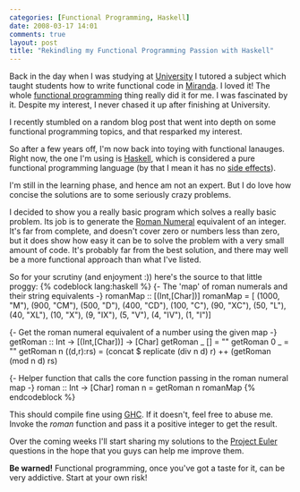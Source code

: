 ```yaml
---
categories: [Functional Programming, Haskell]
date: 2008-03-17 14:01
comments: true
layout: post
title: "Rekindling my Functional Programming Passion with Haskell"
---
```

Back in the day when I was studying at <a href="http://www.uts.edu.au/" title="UTS">University</a> I tutored a subject which taught students how to write functional code in <a href="" title="">Miranda</a>. I loved it! The whole <a href="http://en.wikipedia.org/wiki/Functional_programming" title="Functional Programming">functional programming</a> thing really did it for me. I was fascinated by it. Despite my interest, I never chased it up after finishing at University.

I recently stumbled on a random blog post that went into depth on some functional programming topics, and that resparked my interest.

<!--more-->

So after a few years off, I'm now back into toying with functional lanauges. Right now, the one I'm using is <a href="http://www.haskell.org/" title="Haskell">Haskell</a>, which is considered a pure functional programming language (by that I mean it has no <a href="http://en.wikipedia.org/wiki/Side_effect_%28computer_science%29" title="Side effect (computer science)">side effects</a>).

I'm still in the learning phase, and hence am not an expert. But I do love how concise the solutions are to some seriously crazy problems.

I decided to show you a really basic program which solves a really basic problem. Its job is to generate the <a href="" title="">Roman Numeral</a> equivalent of an integer. It's far from complete, and doesn't cover zero or numbers less than zero, but it does show how easy it can be to solve the problem with a very small amount of code. It's probably far from the best solution, and there may well be a more functional approach than what I've listed.

So for your scrutiny (and enjoyment :)) here's the source to that little proggy:
{% codeblock lang:haskell %}
{- The 'map' of roman numerals and their string equivalents -}
romanMap :: [(Int,[Char])]
romanMap = [ (1000, "M"), (900, "CM"), (500, "D"), (400, "CD"), (100, "C"), (90, "XC"), (50, "L"), (40, "XL"), (10, "X"), (9, "IX"), (5, "V"), (4, "IV"), (1, "I")]

{- Get the roman numeral equivalent of a number using the given map -}
getRoman :: Int -> [(Int,[Char])] -> [Char]
getRoman _ [] = ""
getRoman 0 _ = ""
getRoman n ((d,r):rs) = (concat $ replicate (div n d) r) ++ (getRoman (mod n d) rs)

{- Helper function that calls the core function passing in the roman numeral map -}
roman :: Int -> [Char]
roman n = getRoman n romanMap
{% endcodeblock %}


This should compile fine using <a href="http://www.haskell.org/ghc/" title="GHC">GHC</a>. If it doesn't, feel free to abuse me. Invoke the <em>roman</em> function and pass it a positive integer to get the result.

Over the coming weeks I'll start sharing my solutions to the <a href="http://projecteuler.net/" title="Project Euler">Project Euler</a> questions in the hope that you guys can help me improve them.

<strong>Be warned!</strong> Functional programming, once you've got a taste for it, can be very addictive. Start at your own risk!
